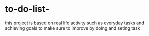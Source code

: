 # to-do-list-
this project is based on real life activity such as everyday tasks and achieving goals to make sure to improve by doing and seting task 
